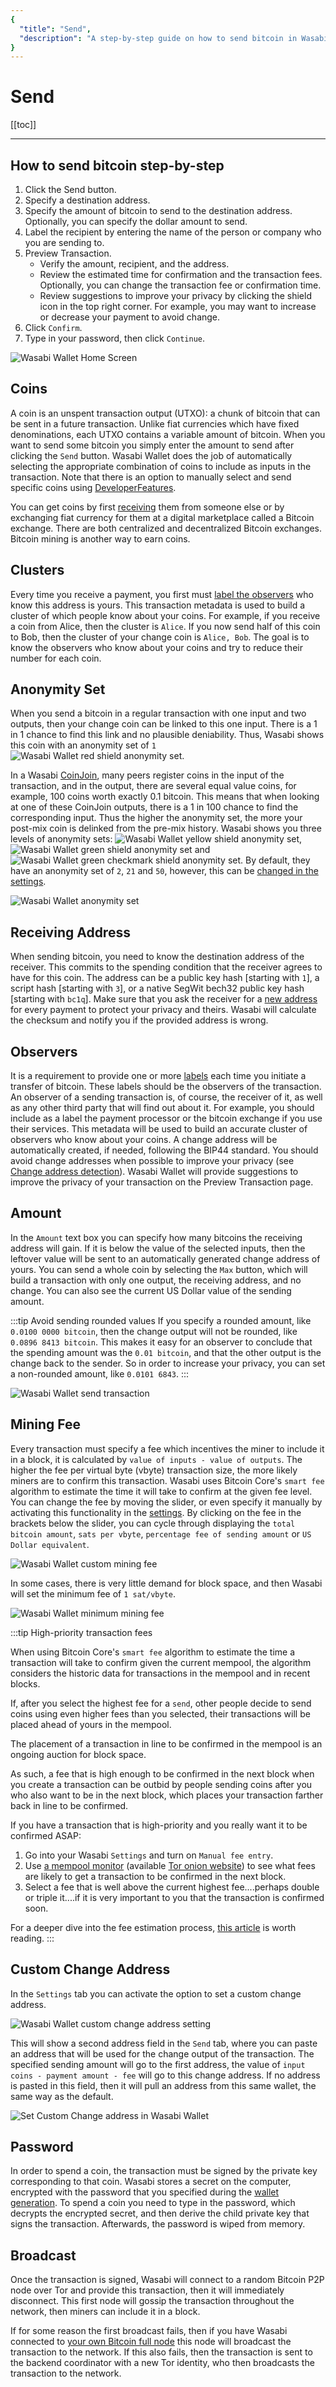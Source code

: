 ```yaml
---
{
  "title": "Send",
  "description": "A step-by-step guide on how to send bitcoin in Wasabi. This is the Wasabi documentation, an archive of knowledge about the open-source, non-custodial and privacy-focused Bitcoin wallet for desktop."
}
---
```


# Send

[[toc]]

---

## How to send bitcoin step-by-step

1.  Click the Send button.
1.  Specify a destination address.
1.  Specify the amount of bitcoin to send to the destination address. Optionally, you can specify the dollar amount to send.
1.  Label the recipient by entering the name of the person or company who you are sending to.
1.  Preview Transaction.
    -  Verify the amount, recipient, and the address.
    -  Review the estimated time for confirmation and the transaction fees. Optionally, you can change the transaction fee or confirmation time.
    -  Review suggestions to improve your privacy by clicking the shield icon in the top right corner. For example, you may want to increase or decrease your payment to avoid change.
1.  Click `Confirm`.
1. Type in your password, then click `Continue`.

![Wasabi Wallet Home Screen](/Send.png "Wasabi Wallet Home Screen")

## Coins

A coin is an unspent transaction output (UTXO): a chunk of bitcoin that can be sent in a future transaction.
Unlike fiat currencies which have fixed denominations, each UTXO contains a variable amount of bitcoin.
When you want to send some bitcoin you simply enter the amount to send after clicking the `Send` button.
Wasabi Wallet does the job of automatically selecting the appropriate combination of coins to include as inputs in the transaction.
Note that there is an option to manually select and send specific coins using [DeveloperFeatures](https://github.com/zkSNACKs/WalletWasabi/blob/master/WalletWasabi.Documentation/DeveloperFeatures.md).

You can get coins by first [receiving](/using-wasabi/Receive.md) them from someone else or by exchanging fiat currency for them at a digital marketplace called a Bitcoin exchange.
There are both centralized and decentralized Bitcoin exchanges.
Bitcoin mining is another way to earn coins.

## Clusters

Every time you receive a payment, you first must [label the observers](/using-wasabi/Receive.md#the-importance-of-labeling) who know this address is yours.
This transaction metadata is used to build a cluster of which people know about your coins.
For example, if you receive a coin from Alice, then the cluster is `Alice`.
If you now send half of this coin to Bob, then the cluster of your change coin is `Alice, Bob`.
The goal is to know the observers who know about your coins and try to reduce their number for each coin.

## Anonymity Set

When you send a bitcoin in a regular transaction with one input and two outputs, then your change coin can be linked to this one input.
There is a 1 in 1 chance to find this link and no plausible deniability.
Thus, Wasabi shows this coin with an anonymity set of `1` <img src="/ShieldRed.png" alt="Wasabi Wallet red shield anonymity set" title="Wasabi Wallet red shield anonymity set" class="shield" />.

In a Wasabi [CoinJoin](/using-wasabi/CoinJoin.md), many peers register coins in the input of the transaction, and in the output, there are several equal value coins, for example, 100 coins worth exactly 0.1 bitcoin.
This means that when looking at one of these CoinJoin outputs, there is a 1 in 100 chance to find the corresponding input.
Thus the higher the anonymity set, the more your post-mix coin is delinked from the pre-mix history.
Wasabi shows you three levels of anonymity sets: <img src="/ShieldYellow.png" alt="Wasabi Wallet yellow shield anonymity set" title="Wasabi Wallet yellow shield anonymity set" class="shield" />, <img src="/ShieldGreen.png" alt="Wasabi Wallet green shield anonymity set" title="Wasabi Wallet green shield anonymity set" class="shield" /> and <img src="/ShieldCheckmark.png" alt="Wasabi Wallet green checkmark shield anonymity set" title="Wasabi Wallet green checkmark shield anonymity set" class="shield" />.
By default, they have an anonymity set of `2`, `21` and `50`, however, this can be [changed in the settings](/FAQ/FAQ-UseWasabi.md#how-can-i-change-the-anonset-target).

![Wasabi Wallet anonymity set](/SendAnonset.png "Wasabi Wallet anonymity set")

## Receiving Address

When sending bitcoin, you need to know the destination address of the receiver.
This commits to the spending condition that the receiver agrees to have for this coin.
The address can be a public key hash [starting with `1`], a script hash [starting with `3`], or a native SegWit bech32 public key hash [starting with `bc1q`].
Make sure that you ask the receiver for a [new address](/why-wasabi/AddressReuse.md) for every payment to protect your privacy and theirs.
Wasabi will calculate the checksum and notify you if the provided address is wrong.

## Observers

It is a requirement to provide one or more [labels](/using-wasabi/Receive.md#the-importance-of-labeling) each time you initiate a transfer of bitcoin.
These labels should be the observers of the transaction.
An observer of a sending transaction is, of course, the receiver of it, as well as any other third party that will find out about it. 
For example, you should include as a label the payment processor or the bitcoin exchange if you use their services.
This metadata will be used to build an accurate cluster of observers who know about your coins.
A change address will be automatically created, if needed, following the BIP44 standard. 
You should avoid change addresses when possible to improve your privacy (see [Change address detection](https://en.bitcoin.it/wiki/Privacy#Change_address_detection)).
Wasabi Wallet will provide suggestions to improve the privacy of your transaction on the Preview Transaction page.

## Amount

In the `Amount` text box you can specify how many bitcoins the receiving address will gain.
If it is below the value of the selected inputs, then the leftover value will be sent to an automatically generated change address of yours.
You can send a whole coin by selecting the `Max` button, which will build a transaction with only one output, the receiving address, and no change.
You can also see the current US Dollar value of the sending amount.

:::tip Avoid sending rounded values
If you specify a rounded amount, like `0.0100 0000 bitcoin`, then the change output will not be rounded, like `0.0896 8413 bitcoin`.
This makes it easy for an observer to conclude that the spending amount was the `0.01 bitcoin`, and that the other output is the change back to the sender.
So in order to increase your privacy, you can set a non-rounded amount, like `0.0101 6843`.
:::

![Wasabi Wallet send transaction](/SendAmountFeePassword.png "Wasabi Wallet send transaction")

## Mining Fee

Every transaction must specify a fee which incentives the miner to include it in a block, it is calculated by `value of inputs - value of outputs`.
The higher the fee per virtual byte (vbyte) transaction size, the more likely miners are to confirm this transaction.
Wasabi uses Bitcoin Core's `smart fee` algorithm to estimate the time it will take to confirm at the given fee level.
You can change the fee by moving the slider, or even specify it manually by activating this functionality in the [settings](/FAQ/FAQ-UseWasabi.html#how-do-i-set-custom-fee-rate).
By clicking on the fee in the brackets below the slider, you can cycle through displaying the `total bitcoin amount`, `sats per vbyte`, `percentage fee of sending amount` or `US Dollar equivalent`.

![Wasabi Wallet custom mining fee](/SendFeeSlider.png "Wasabi Wallet custom mining fee")

In some cases, there is very little demand for block space, and then Wasabi will set the minimum fee of `1 sat/vbyte`.

![Wasabi Wallet minimum mining fee](/SendNoFee.png "Wasabi Wallet minimum mining fee")

:::tip High-priority transaction fees

When using Bitcoin Core's `smart fee` algorithm to estimate the time a transaction will take to confirm given the current mempool, the algorithm considers the historic data for transactions in the mempool and in recent blocks.

If, after you select the highest fee for a `send`, other people decide to send coins using even higher fees than you selected, their transactions will be placed ahead of yours in the mempool.

The placement of a transaction in line to be confirmed in the mempool is an ongoing auction for block space.

As such, a fee that is high enough to be confirmed in the next block when you create a transaction can be outbid by people sending coins after you who also want to be in the next block, which places your transaction farther back in line to be confirmed.

If you have a transaction that is high-priority and you really want it to be confirmed ASAP:

1. Go into your Wasabi `Settings` and turn on `Manual fee entry`.
2. Use [a mempool monitor](https://mempool.space) (available [Tor onion website](http://mempoolhqx4isw62xs7abwphsq7ldayuidyx2v2oethdhhj6mlo2r6ad.onion/)) to see what fees are likely to get a transaction to be confirmed in the next block.
3. Select a fee that is well above the current highest fee....perhaps double or triple it....if it is very important to you that the transaction is confirmed soon.

For a deeper dive into the fee estimation process, [this article](https://bitcointechtalk.com/an-introduction-to-bitcoin-core-fee-estimation-27920880ad0) is worth reading.
:::

## Custom Change Address

In the `Settings` tab you can activate the option to set a custom change address.

![Wasabi Wallet custom change address setting](/SettingsCustomChange.png "Wasabi Wallet custom change address setting")

This will show a second address field in the `Send` tab, where you can paste an address that will be used for the change output of the transaction.
The specified sending amount will go to the first address, the value of `input coins - payment amount - fee` will go to this change address.
If no address is pasted in this field, then it will pull an address from this same wallet, the same way as the default.

![Set Custom Change address in Wasabi Wallet](/SendCustomChange.png "Set Custom Change address in Wasabi Wallet")

## Password

In order to spend a coin, the transaction must be signed by the private key corresponding to that coin.
Wasabi stores a secret on the computer, encrypted with the password that you specified during the [wallet generation](/using-wasabi/WalletGeneration.md#what-password-to-choose).
To spend a coin you need to type in the password, which decrypts the encrypted secret, and then derive the child private key that signs the transaction.
Afterwards, the password is wiped from memory.

## Broadcast

Once the transaction is signed, Wasabi will connect to a random Bitcoin P2P node over Tor and provide this transaction, then it will immediately disconnect.
This first node will gossip the transaction throughout the network, then miners can include it in a block.

If for some reason the first broadcast fails, then if you have Wasabi connected to [your own Bitcoin full node](/using-wasabi/BitcoinFullNode.md) this node will broadcast the transaction to the network.
If this also fails, then the transaction is sent to the backend coordinator with a new Tor identity, who then broadcasts the transaction to the network.
